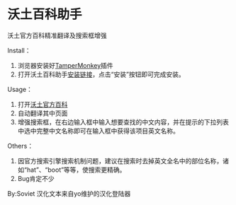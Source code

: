 # 沃土百科助手
沃土官方百科精准翻译及搜索框增强</p>

Install：<br>
1. 浏览器安装好[TamperMonkey](https://www.tampermonkey.net)插件
2. 打开沃土百科助手[安装链接](https://raw.githubusercontents.com/qq57240/WakfuPediaAssistant/main/WakfuAssistant.user.js)，点击“安装”按钮即可完成安装。

Usage：
1. 打开[沃土官方百科](https://www.wakfu.com/en/mmorpg/encyclopedia)
2. 自动翻译其中页面
3. 增强搜索框，在右边输入框中输入想要查找的中文内容，并在提示的下拉列表中选中完整中文名称即可在输入框中获得该项目英文名称。

Others：
1. 因官方搜索引擎搜索机制问题，建议在搜索时去掉英文全名中的部位名称，诸如“hat”、“boot”等等，使搜索更精确。
2. Bug肯定不少

By:Soviet 汉化文本来自yo维护的汉化登陆器
